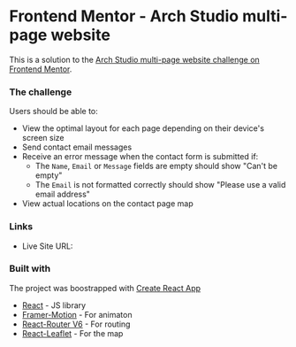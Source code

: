 # Frontend Mentor - Arch Studio multi-page website

This is a solution to the [Arch Studio multi-page website challenge on Frontend Mentor](https://www.frontendmentor.io/challenges/arch-studio-multipage-website-wNIbOFYR6).

### The challenge

Users should be able to:

- View the optimal layout for each page depending on their device's screen size
- Send contact email messages
- Receive an error message when the contact form is submitted if:
  - The `Name`, `Email` or `Message` fields are empty should show "Can't be empty"
  - The `Email` is not formatted correctly should show "Please use a valid email address"
- View actual locations on the contact page map

### Links

- Live Site URL:

### Built with

The project was boostrapped with [Create React App](https://create-react-app.dev/)

- [React](https://reactjs.org/) - JS library
- [Framer-Motion](https://www.framer.com/motion/) - For animaton
- [React-Router V6](https://reactrouter.com/docs/en/v6) - For routing
- [React-Leaflet](https://react-leaflet.js.org/) - For the map